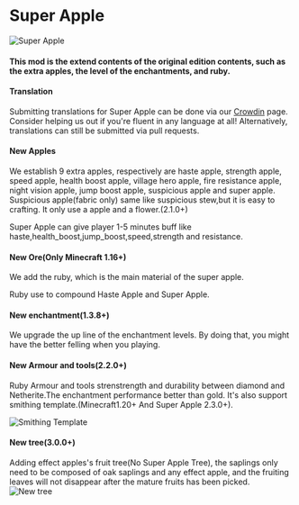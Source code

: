# Super Apple
![Super Apple](https://s2.loli.net/2023/07/15/7QBKYsXAdEJ69Oa.png)
#### This mod is the extend contents of the original edition contents, such as the extra apples, the level of the enchantments, and ruby.

#### Translation
Submitting translations for Super Apple can be done via our [Crowdin](https://crowdin.com/project/super-apple) page. Consider helping us out if you're fluent in any language at all! Alternatively, translations can still be submitted via pull requests.  

#### New Apples

We establish 9 extra apples, respectively are haste apple, strength apple, speed apple, health boost apple, village hero apple, fire resistance apple, night vision apple, jump boost apple, suspicious apple and super apple.
Suspicious apple(fabric only) same like suspicious stew,but it is easy to crafting. It only use a apple and a flower.(2.1.0+)

Super Apple can give player 1-5 minutes buff like haste,health_boost,jump_boost,speed,strength and resistance.

#### New Ore(Only Minecraft 1.16+)

We add the ruby, which is the main material of the super apple.

Ruby use to compound Haste Apple and Super Apple.

#### New enchantment(1.3.8+)
We upgrade the up line of the enchantment levels. By doing that, you might have the better felling when you playing.

#### New Armour and tools(2.2.0+)
Ruby Armour and tools strenstrength and durability between diamond and Netherite.The enchantment performance better than gold. It's also support smithing template.(Minecraft1.20+ And Super Apple 2.3.0+).

![Smithing Template](https://s2.loli.net/2023/07/19/OLxqBeP6RyEb7vU.png)

#### New tree(3.0.0+)
Adding effect apples's fruit tree(No Super Apple Tree), the saplings only need to be composed of oak saplings and any effect apple, and the fruiting leaves will not disappear after the mature fruits has been picked.
![New tree](https://s2.loli.net/2023/07/15/iZUHWb3ut1hQCS7.png)
